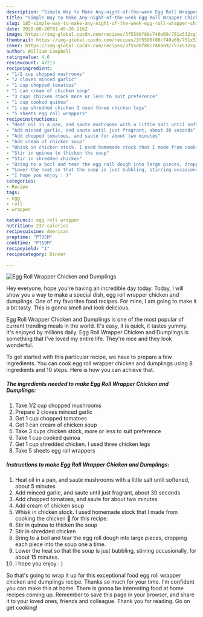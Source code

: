```yaml
---
description: "Simple Way to Make Any-night-of-the-week Egg Roll Wrapper Chicken and Dumplings"
title: "Simple Way to Make Any-night-of-the-week Egg Roll Wrapper Chicken and Dumplings"
slug: 185-simple-way-to-make-any-night-of-the-week-egg-roll-wrapper-chicken-and-dumplings
date: 2020-08-20T01:45:26.216Z
image: https://img-global.cpcdn.com/recipes/3f5500f88c740a69/751x532cq70/egg-roll-wrapper-chicken-and-dumplings-recipe-main-photo.jpg
thumbnail: https://img-global.cpcdn.com/recipes/3f5500f88c740a69/751x532cq70/egg-roll-wrapper-chicken-and-dumplings-recipe-main-photo.jpg
cover: https://img-global.cpcdn.com/recipes/3f5500f88c740a69/751x532cq70/egg-roll-wrapper-chicken-and-dumplings-recipe-main-photo.jpg
author: William Campbell
ratingvalue: 4.6
reviewcount: 47213
recipeingredient:
- "1/2 cup chopped mushrooms"
- "2 cloves minced garlic"
- "1 cup chopped tomatoes"
- "1 can cream of chicken soup"
- "3 cups chicken stock more or less to suit preference"
- "1 cup cooked quinoa"
- "1 cup shredded chicken I used three chicken legs"
- "5 sheets egg roll wrappers"
recipeinstructions:
- "Heat oil in a pan, and saute mushrooms with a little salt until softened, about 5 minutes"
- "Add minced garlic, and saute until just fragrant, about 30 seconds"
- "Add chopped tomatoes, and saute for about two minutes"
- "Add cream of chicken soup"
- "Whisk in chicken stock. I used homemade stock that I made from cooking the chicken 🐔 for this recipe."
- "Stir in quinoa to thicken the soup"
- "Stir in shredded chicken"
- "Bring to a boil and tear the egg roll dough into large pieces, dropping each piece into the soup one a time."
- "Lower the heat so that the soup is just bubbling, stirring occasionally, for about 15 minutes."
- "I hope you enjoy : )"
categories:
- Recipe
tags:
- egg
- roll
- wrapper

katakunci: egg roll wrapper 
nutrition: 237 calories
recipecuisine: American
preptime: "PT35M"
cooktime: "PT59M"
recipeyield: "1"
recipecategory: Dinner

---
```



![Egg Roll Wrapper Chicken and Dumplings](https://img-global.cpcdn.com/recipes/3f5500f88c740a69/751x532cq70/egg-roll-wrapper-chicken-and-dumplings-recipe-main-photo.jpg)

Hey everyone, hope you're having an incredible day today. Today, I will show you a way to make a special dish, egg roll wrapper chicken and dumplings. One of my favorites food recipes. For mine, I am going to make it a bit tasty. This is gonna smell and look delicious.

Egg Roll Wrapper Chicken and Dumplings is one of the most popular of current trending meals in the world. It's easy, it is quick, it tastes yummy. It's enjoyed by millions daily. Egg Roll Wrapper Chicken and Dumplings is something that I've loved my entire life. They're nice and they look wonderful.




To get started with this particular recipe, we have to prepare a few ingredients. You can cook egg roll wrapper chicken and dumplings using 8 ingredients and 10 steps. Here is how you can achieve that.

<!--inarticleads1-->

##### The ingredients needed to make Egg Roll Wrapper Chicken and Dumplings:

1. Take 1/2 cup chopped mushrooms
1. Prepare 2 cloves minced garlic
1. Get 1 cup chopped tomatoes
1. Get 1 can cream of chicken soup
1. Take 3 cups chicken stock, more or less to suit preference
1. Take 1 cup cooked quinoa
1. Get 1 cup shredded chicken. I used three chicken legs
1. Take 5 sheets egg roll wrappers




<!--inarticleads2-->

##### Instructions to make Egg Roll Wrapper Chicken and Dumplings:

1. Heat oil in a pan, and saute mushrooms with a little salt until softened, about 5 minutes
1. Add minced garlic, and saute until just fragrant, about 30 seconds
1. Add chopped tomatoes, and saute for about two minutes
1. Add cream of chicken soup
1. Whisk in chicken stock. I used homemade stock that I made from cooking the chicken 🐔 for this recipe.
1. Stir in quinoa to thicken the soup
1. Stir in shredded chicken
1. Bring to a boil and tear the egg roll dough into large pieces, dropping each piece into the soup one a time.
1. Lower the heat so that the soup is just bubbling, stirring occasionally, for about 15 minutes.
1. I hope you enjoy : )




So that's going to wrap it up for this exceptional food egg roll wrapper chicken and dumplings recipe. Thanks so much for your time. I'm confident you can make this at home. There is gonna be interesting food at home recipes coming up. Remember to save this page in your browser, and share it to your loved ones, friends and colleague. Thank you for reading. Go on get cooking!
